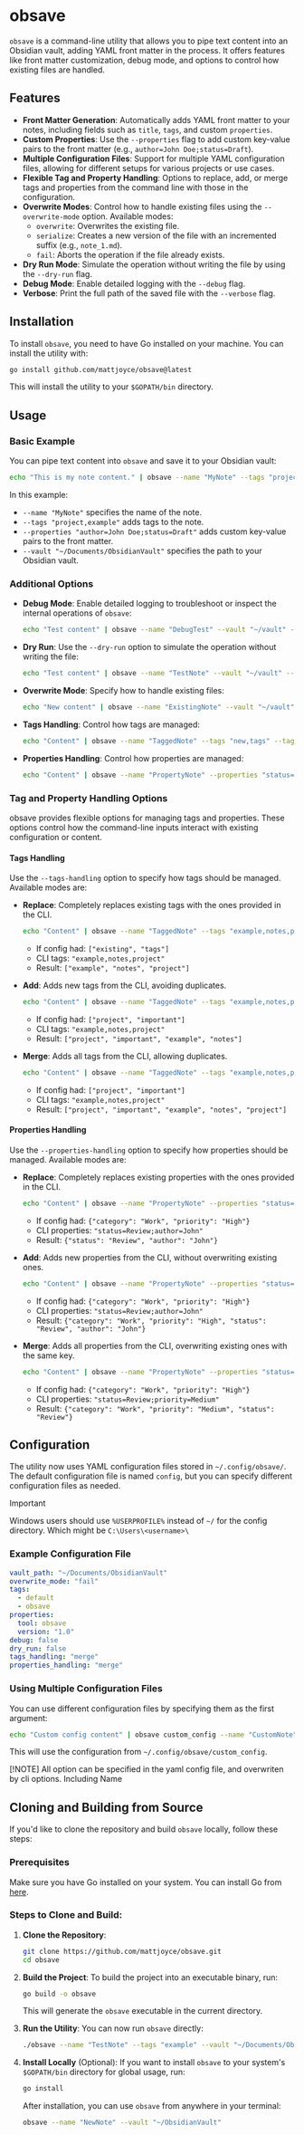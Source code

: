 # obsave

`obsave` is a command-line utility that allows you to pipe text content into an Obsidian vault, adding YAML front matter in the process. It offers features like front matter customization, debug mode, and options to control how existing files are handled.

## Features

- **Front Matter Generation**: Automatically adds YAML front matter to your notes, including fields such as `title`, `tags`, and custom `properties`.
- **Custom Properties**: Use the `--properties` flag to add custom key-value pairs to the front matter (e.g., `author=John Doe;status=Draft`).
- **Multiple Configuration Files**: Support for multiple YAML configuration files, allowing for different setups for various projects or use cases.
- **Flexible Tag and Property Handling**: Options to replace, add, or merge tags and properties from the command line with those in the configuration.
- **Overwrite Modes**: Control how to handle existing files using the `--overwrite-mode` option. Available modes:
  - `overwrite`: Overwrites the existing file.
  - `serialize`: Creates a new version of the file with an incremented suffix (e.g., `note_1.md`).
  - `fail`: Aborts the operation if the file already exists.
- **Dry Run Mode**: Simulate the operation without writing the file by using the `--dry-run` flag.
- **Debug Mode**: Enable detailed logging with the `--debug` flag.
- **Verbose**: Print the full path of the saved file with the `--verbose` flag.

## Installation

To install `obsave`, you need to have Go installed on your machine. You can install the utility with:

```bash
go install github.com/mattjoyce/obsave@latest
```

This will install the utility to your `$GOPATH/bin` directory.

## Usage

### Basic Example

You can pipe text content into `obsave` and save it to your Obsidian vault:

```bash
echo "This is my note content." | obsave --name "MyNote" --tags "project,example" --properties "author=John Doe;status=Draft" --vault "~/Documents/ObsidianVault"
```

In this example:
- `--name "MyNote"` specifies the name of the note.
- `--tags "project,example"` adds tags to the note.
- `--properties "author=John Doe;status=Draft"` adds custom key-value pairs to the front matter.
- `--vault "~/Documents/ObsidianVault"` specifies the path to your Obsidian vault.

### Additional Options

- **Debug Mode**:
  Enable detailed logging to troubleshoot or inspect the internal operations of `obsave`:
  ```bash
  echo "Test content" | obsave --name "DebugTest" --vault "~/vault" --debug
  ```

- **Dry Run**:
  Use the `--dry-run` option to simulate the operation without writing the file:
  ```bash
  echo "Test content" | obsave --name "TestNote" --vault "~/vault" --dry-run
  ```

- **Overwrite Mode**:
  Specify how to handle existing files:
  ```bash
  echo "New content" | obsave --name "ExistingNote" --vault "~/vault" --overwrite-mode "overwrite"
  ```

- **Tags Handling**:
  Control how tags are managed:
  ```bash
  echo "Content" | obsave --name "TaggedNote" --tags "new,tags" --tags-handling "merge"
  ```

- **Properties Handling**:
  Control how properties are managed:
  ```bash
  echo "Content" | obsave --name "PropertyNote" --properties "status=Review" --properties-handling "add"
  ```

### Tag and Property Handling Options

obsave provides flexible options for managing tags and properties. These options control how the command-line inputs interact with existing configuration or content.

#### Tags Handling

Use the `--tags-handling` option to specify how tags should be managed. Available modes are:

- **Replace**: Completely replaces existing tags with the ones provided in the CLI.
  ```bash
  echo "Content" | obsave --name "TaggedNote" --tags "example,notes,project" --tags-handling "replace"
  ```
  * If config had: `["existing", "tags"]`
  * CLI tags: `"example,notes,project"`
  * Result: `["example", "notes", "project"]`

- **Add**: Adds new tags from the CLI, avoiding duplicates.
  ```bash
  echo "Content" | obsave --name "TaggedNote" --tags "example,notes,project" --tags-handling "add"
  ```
  * If config had: `["project", "important"]`
  * CLI tags: `"example,notes,project"`
  * Result: `["project", "important", "example", "notes"]`

- **Merge**: Adds all tags from the CLI, allowing duplicates.
  ```bash
  echo "Content" | obsave --name "TaggedNote" --tags "example,notes,project" --tags-handling "merge"
  ```
  * If config had: `["project", "important"]`
  * CLI tags: `"example,notes,project"`
  * Result: `["project", "important", "example", "notes", "project"]`

#### Properties Handling

Use the `--properties-handling` option to specify how properties should be managed. Available modes are:

- **Replace**: Completely replaces existing properties with the ones provided in the CLI.
  ```bash
  echo "Content" | obsave --name "PropertyNote" --properties "status=Review;author=John" --properties-handling "replace"
  ```
  * If config had: `{"category": "Work", "priority": "High"}`
  * CLI properties: `"status=Review;author=John"`
  * Result: `{"status": "Review", "author": "John"}`

- **Add**: Adds new properties from the CLI, without overwriting existing ones.
  ```bash
  echo "Content" | obsave --name "PropertyNote" --properties "status=Review;author=John" --properties-handling "add"
  ```
  * If config had: `{"category": "Work", "priority": "High"}`
  * CLI properties: `"status=Review;author=John"`
  * Result: `{"category": "Work", "priority": "High", "status": "Review", "author": "John"}`

- **Merge**: Adds all properties from the CLI, overwriting existing ones with the same key.
  ```bash
  echo "Content" | obsave --name "PropertyNote" --properties "status=Review;priority=Medium" --properties-handling "merge"
  ```
  * If config had: `{"category": "Work", "priority": "High"}`
  * CLI properties: `"status=Review;priority=Medium"`
  * Result: `{"category": "Work", "priority": "Medium", "status": "Review"}`

## Configuration

The utility now uses YAML configuration files stored in `~/.config/obsave/`. The default configuration file is named `config`, but you can specify different configuration files as needed.

> [!IMPORTANT]
> Windows users should use `%USERPROFILE%` instead of `~/` for the config directory.  Which might be `C:\Users\<username>\`

### Example Configuration File

```yaml
vault_path: "~/Documents/ObsidianVault"
overwrite_mode: "fail"
tags:
  - default
  - obsave
properties:
  tool: obsave
  version: "1.0"
debug: false
dry_run: false
tags_handling: "merge"
properties_handling: "merge"
```

### Using Multiple Configuration Files

You can use different configuration files by specifying them as the first argument:

```bash
echo "Custom config content" | obsave custom_config --name "CustomNote"
```

This will use the configuration from `~/.config/obsave/custom_config`.

[!NOTE]
All option can be specified in the yaml config file, and overwriten by cli options.
Including Name

## Cloning and Building from Source

If you'd like to clone the repository and build `obsave` locally, follow these steps:

### Prerequisites

Make sure you have Go installed on your system. You can install Go from [here](https://golang.org/dl/).

### Steps to Clone and Build:

1. **Clone the Repository**:
   ```bash
   git clone https://github.com/mattjoyce/obsave.git
   cd obsave
   ```

2. **Build the Project**:
   To build the project into an executable binary, run:
   ```bash
   go build -o obsave
   ```

   This will generate the `obsave` executable in the current directory.

3. **Run the Utility**:
   You can now run `obsave` directly:
   ```bash
   ./obsave --name "TestNote" --tags "example" --vault "~/Documents/ObsidianVault"
   ```

4. **Install Locally** (Optional):
   If you want to install `obsave` to your system's `$GOPATH/bin` directory for global usage, run:
   ```bash
   go install
   ```

   After installation, you can use `obsave` from anywhere in your terminal:
   ```bash
   obsave --name "NewNote" --vault "~/ObsidianVault"
   ```
